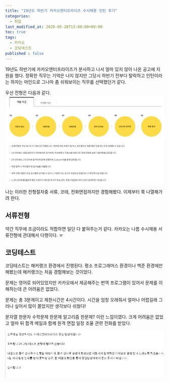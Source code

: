 ```yaml
---
title: "19년도 하반기 카카오엔터프라이즈 수시채용 인턴 후기"
categories: 
  - 취업
last_modified_at: 2020-05-28T13:00:00+09:00
toc: true
tags: 
  - 카카오
  - 코딩테스트
published : false
---
```



19년도 하반기에 카카오엔터프라이즈가 분사하고 나서 얼마 있지 않아 나온 공고에 지원을 했다. 정확한 직무는 기억은 나지 않지만 그당시 하반기 전부다 탈락하고 인턴이라는 하자는 마인드로 그나마 좀 쉬워보이는 직무를 선택했던거 같다. 

우선 전형은 다음과 같다. <br/>
![카엔전형](/assets/images/면접/카엔_전형.png) 

나는 이러한 전형절차중 서류, 코테, 전화면접까지만 경험해봤다. 이제부터 쭉 나열해가려 한다.

## 서류전형
약간 직무에 조금이라도 적합하면 일단 다 붙혀주는거 같다. 카카오는 나름 수시채용 서류전형에 관대해서 다행이다. ㅠ

## 코딩테스트
코딩테스트는 해커랭크 환경에서 진행된다. 평소 프로그래머스 환경이나 백준 환경에만 해봤는데 해커랭크는 처음 경험해보는 것이었다. 

문제는 영어로 되어있었지만 카카오에서 제공해주는 번역 프로그램이 있어서 문제를 이해하는데 큰 어려움은 없었다. 

문제는 총 3문제이고 제한시간은 4시간이다. 시간을 엄청 오래줘서 얼마나 어렵길래 그러나 싶어서 많이 쫄았지만 생각보다 쉬웠다! 

문자열 한문자 수학문제 한문제 알고리즘 한문제? 이런 느낌이였다. 크게 어려움은 없었고 얼마 뒤 합격 메일과 함께 원격 면접 일정 조율 관련 전화를 받았다. 

![코테합격](/assets/images/면접/카엔_코테_합.png) 
